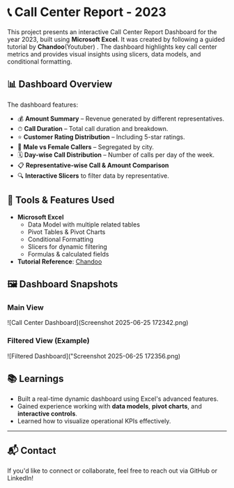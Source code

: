 # 📞 Call Center Report - 2023

This project presents an interactive Call Center Report Dashboard for the year 2023, built using **Microsoft Excel**. It was created by following a guided tutorial by **Chandoo**(Youtuber) . The dashboard highlights key call center metrics and provides visual insights using slicers, data models, and conditional formatting.

## 📊 Dashboard Overview

The dashboard features:

- 💰 **Amount Summary** – Revenue generated by different representatives.
- ⏱ **Call Duration** – Total call duration and breakdown.
- ⭐ **Customer Rating Distribution** – Including 5-star ratings.
- 🚻 **Male vs Female Callers** – Segregated by city.
- 🗓 **Day-wise Call Distribution** – Number of calls per day of the week.
- 📋 **Representative-wise Call & Amount Comparison**
- 🔍 **Interactive Slicers** to filter data by representative.


## 🧰 Tools & Features Used

- **Microsoft Excel**
  - Data Model with multiple related tables
  - Pivot Tables & Pivot Charts
  - Conditional Formatting
  - Slicers for dynamic filtering
  - Formulas & calculated fields
- **Tutorial Reference**: [Chandoo](https://youtu.be/7QNgqq154gE?feature=shared)


## 🖼️ Dashboard Snapshots

### Main View
![Call Center Dashboard](Screenshot 2025-06-25 172342.png)

### Filtered View (Example)
![Filtered Dashboard]("Screenshot 2025-06-25 172356.png)




## 📚 Learnings

- Built a real-time dynamic dashboard using Excel's advanced features.
- Gained experience working with **data models**, **pivot charts**, and **interactive controls**.
- Learned how to visualize operational KPIs effectively.

---

## 📬 Contact

If you'd like to connect or collaborate, feel free to reach out via GitHub or LinkedIn!

